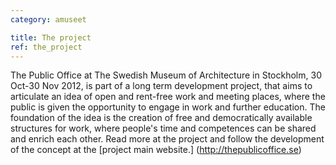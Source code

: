 ```yaml
---
category: amuseet

title: The project
ref: the_project
---
```


The Public Office at The Swedish Museum of Architecture in Stockholm, 30 Oct-30 Nov 2012, is part of a long term development project, that aims to articulate an idea of open and rent-free work and meeting places, where the public is given the opportunity to engage in work and further education. The foundation of the idea is the creation of free and democratically available structures for work, where people's time and competences can be shared and enrich each other. Read more at the project and follow the development of the concept at the [project main website.] (http://thepublicoffice.se)
